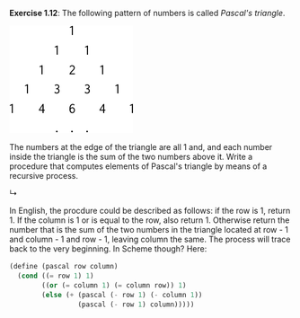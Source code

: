**Exercise 1.12**: The following pattern of numbers is called *Pascal's
triangle*.

![Pascal's triangle](diagram-12.png)

The numbers at the edge of the triangle are all 1 and, and each number inside
the triangle is the sum of the two numbers above it. Write a procedure that
computes elements of Pascal's triangle by means of a recursive process.

↳

In English, the procdure could be described as follows: if the row is 1,
return 1. If the column is 1 or is equal to the row, also return 1. Otherwise
return the number that is the sum of the two numbers in the triangle located
at row - 1 and column - 1 and row - 1, leaving column the same. The process
will trace back to the very beginning. In Scheme though? Here:

```scheme
(define (pascal row column)
  (cond ((= row 1) 1)
        ((or (= column 1) (= column row)) 1)
        (else (+ (pascal (- row 1) (- column 1))
                 (pascal (- row 1) column)))))
```
